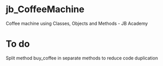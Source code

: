 # jb_CoffeeMachine
Coffee machine using Classes, Objects and Methods - JB Academy

# To do
Split method buy_coffee in separate methods to reduce code duplication
